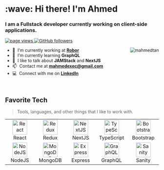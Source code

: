 <h1 align="left" id="macropower-title">:wave: Hi there! I'm Ahmed</h1>
<h3 align="left">I am a Fullstack developer currently working on client-side applications.</h3>

<p align="left">
  <a href="https://github.com/mahmedtan/mahmedtan">
    <img src="https://komarev.com/ghpvc/?username=mahmedtan" alt="page views" />
  </a>

  <a href="https://github.com/mahmedtan?tab=followers">
    <img alt="GitHub followers" src="https://img.shields.io/github/followers/mahmedtan?color=green&logo=github">
  </a>
 
</p>

<a >
  <img src="https://github-readme-stats.vercel.app/api?username=mahmedtan&show_icons=true&count_private=true&include_all_commits=true" alt="mahmedtan" align="right" />
</a>

- :office: &nbsp;I'm currently working at **[Robor]**
- :seedling: &nbsp;I’m currently learning **GraphQL**
- :speech_balloon: &nbsp;I like to talk about **JAMStack** and **NextJS**
- :mailbox: &nbsp;Contact me at **mahmedexec@gmail.com**
- :computer: &nbsp;Connect with me on **[LinkedIn]**

<br>

<h2 align="left" id="macropower-tech">Favorite Tech</h2>

> Tools, languages, and other things that I like to work with.

<table>
  <tr>
    <td align="center" width="96">
      <a href="#mahmedtan">
        <img src="https://pics.freeicons.io/uploads/icons/png/20167174151551942641-512.png" width="48" height="48" alt="React" />
      </a>
      <br>React
    </td>
    <td align="center" width="96">
      <a href="#mahmedtan">
        <img src="https://pics.freeicons.io/uploads/icons/png/9818154791551942292-512.png" width="48" height="48" alt="Redux" />
      </a>
      <br>Redux
    </td>
    <td align="center" width="96">
      <a href="#mahmedtan">
        <img src="https://pics.freeicons.io/uploads/icons/png/9114856761551941711-512.png" width="48" height="48" alt="NextJS" />
      </a>
      <br>NextJS
    </td>
    <td align="center" width="96">
      <a href="#mahmedtan">
        <img src="https://pics.freeicons.io/uploads/icons/png/14678610731551953708-512.png" width="48" height="48" alt="TypeScript" />
      </a>
      <br>TypeScript
    </td>
    <td align="center" width="96">
      <a href="#mahmedtan">
        <img src="https://pics.freeicons.io/uploads/icons/png/19681752361536207300-512.png" width="48" height="48" alt="Bootstrap" />
      </a>
      <br>Bootstrap
    </td>

  </tr>
  <tr>
    <td align="center" width="96"> 
      <a href="#mahmedtan" >
        <img src="https://pics.freeicons.io/uploads/icons/png/8954758561551942278-512.png" width="48" height="48" alt="NodeJS" />
      </a>
      <br>NodeJS
    </td>
    <td align="center" width="96"> 
      <a href="#mahmedtan" >
        <img src="https://pics.freeicons.io/uploads/icons/png/1888890291551942128-512.png" width="48" height="48" alt="MongoDB" />
      </a>
      <br>MongoDB
    </td>
    <td align="center" width="96"> 
      <a href="#mahmedtan" >
        <img src="https://encrypted-tbn0.gstatic.com/images?q=tbn:ANd9GcQprYdebuGjpDHnU5L4QZOI5ZrqyWmHIRjSBdq5ABi5Z_gcdnP_AgRtLEAsdwuokyhCGtU&usqp=CAU" width="48" height="48" alt="Express" style="object-fit:contain;" />
      </a>
      <br>Express
    </td>
    <td align="center" width="96"> 
      <a href="#mahmedtan" >
        <img src="https://pics.freeicons.io/uploads/icons/png/21299071571548141943-512.png" width="48" height="48" alt="GraphQL" />
      </a>
      <br>GraphQL
    </td>
    <td align="center" width="96"> 
      <a href="#mahmedtan" >
        <img src="https://pics.freeicons.io/uploads/icons/png/17521277461551942823-512.png" width="48" height="48" alt="Sanity" />
      </a>
      <br>Sanity
    </td>
   
  
  </tr>
</table>

[robor]: https://github.com/robor-systems
[linkedin]: https://www.linkedin.com/in/mahmedtan "Ahmed LinkedIn"
